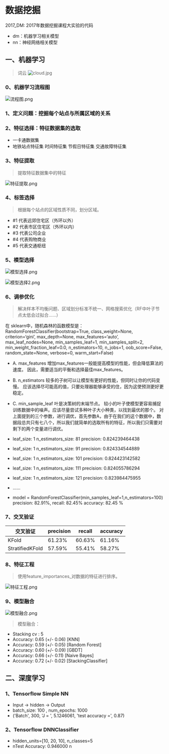# 数据挖掘
2017_DM: 2017年数据挖掘课程大实验的代码
- dm：机器学习相关模型
- nn：神经网络相关模型

## 一、机器学习

>词云
![cloud.jpg](http://upload-images.jianshu.io/upload_images/688387-0cce52a19efb97c5.jpg?imageMogr2/auto-orient/strip%7CimageView2/2/w/1240)

### 0、机器学习流程图

![流程图.png](http://upload-images.jianshu.io/upload_images/688387-edcc7aa78c9d64fd.png?imageMogr2/auto-orient/strip%7CimageView2/2/w/1240)

### 1、定义问题：挖掘每个站点与所属区域的关系

### 2、特征选择：特征数据集的选取
- 一卡通数据集
- 地铁站点特征集
时间特征集
节假日特征集
交通故障特征集

### 3、特征提取
> 提取特征数据集中的特征

![特征提取.png](http://upload-images.jianshu.io/upload_images/688387-f021235973c2faf0.png?imageMogr2/auto-orient/strip%7CimageView2/2/w/1240)

### 4、标签选择
> 根据每个站点的区域性质不同，划分区域。
- #1 代表远郊住宅区（外环以外）
- #2 代表市区住宅区（外环以内）
- #3 代表公司企业
- #4 代表购物商业
- #5 代表交通枢纽

### 5、模型选择
![模型选择.png](http://upload-images.jianshu.io/upload_images/688387-397ed6ba006e621a.png?imageMogr2/auto-orient/strip%7CimageView2/2/w/1240)

![模型选择2.png](http://upload-images.jianshu.io/upload_images/688387-9f312c9c89241b0d.png?imageMogr2/auto-orient/strip%7CimageView2/2/w/1240)

### 6、调参优化
> 解决样本不均衡问题、区域划分标准不统一、网格搜索优化（RF中叶子节点太低会过拟合……）

在 sklearn中，随机森林的函数模型是：	
RandomForestClassifier(bootstrap=True, class_weight=None, criterion=‘gini’, max_depth=None, max_features=‘auto’, max_leaf_nodes=None, min_samples_leaf=1, min_samples_split=2, min_weight_fraction_leaf=0.0, n_estimators=10, n_jobs=1, oob_score=False, random_state=None, verbose=0, warm_start=False)

- A. max_features
增加max_features一般能提高模型的性能，但会降低算法的速度。 因此，需要适当的平衡和选择最佳max_features。
- B. n_estimators
较多的子树可以让模型有更好的性能，但同时让你的代码变慢。 应该选择尽可能高的值，只要处理器能够承受的住，因为这使预测更好更稳定。
- C. min_sample_leaf
叶是决策树的末端节点。 较小的叶子使模型更容易捕捉训练数据中的噪声。应该尽量尝试多种叶子大小种类，以找到最优的那个。
对上面提到的三个参数，进行调优，首先参数A，由于在我们的这个数据中，数据段总共只有七八个，所以我们就简单的选取所有的特征，所以我们只需要对剩下的两个变量进行调优。


- leaf_size: 1 n_estimators_size: 81   precision: 0.824239464438
- leaf_size: 1 n_estimators_size: 91   precision: 0.824334544889
- leaf_size: 1 n_estimators_size: 101 precision: 0.824423142582
- leaf_size: 1 n_estimators_size: 111 precision: 0.824055786294
- leaf_size: 1 n_estimators_size: 121 precision: 0.823984475955
- ……
- model = RandomForestClassifier(min_samples_leaf=1,n_estimators=100)
precision: 82.91%, recall: 82.45% accuracy: 82.45 %

### 7、交叉验证

 交叉验证 | precision | recall | accuracy
---|---|---|---
KFold | 61.23% | 60.63% | 61.16%
StratifiedKFold | 57.59% | 55.41% | 58.27%

### 8、特征工程
> 使用feature_importances_对数据的特征进行排序。

![特征工程.png](http://upload-images.jianshu.io/upload_images/688387-897c02bdc2eed607.png?imageMogr2/auto-orient/strip%7CimageView2/2/w/1240)

### 9、模型融合
![模型融合.png](http://upload-images.jianshu.io/upload_images/688387-151d741ec0e8ae79.png?imageMogr2/auto-orient/strip%7CimageView2/2/w/1240)

> 模型融合：
- Stacking   cv : 5
- Accuracy: 0.65 (+/- 0.06) [KNN]
- Accuracy: 0.59 (+/- 0.05) [Random Forest]
- Accuracy: 0.60 (+/- 0.09) [GBDT]
- Accuracy: 0.66 (+/- 0.11) [Naive Bayes]
- Accuracy: 0.72 (+/- 0.02) [StackingClassifier]



## 二、深度学习
### 1、Tensorflow  Simple NN
- Input -> hidden -> Output
- batch_size: 100 , num_epochs: 1000
- ('Batch', 300, 'J = ', 5.1246061, 'test accuracy =', 0.87)

### 2、Tensorflow DNNClassifier
- hidden_units=[10, 20, 10], n_classes=5
- nTest Accuracy: 0.946000 n
